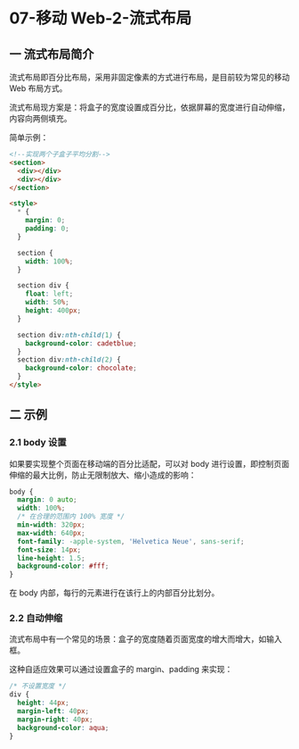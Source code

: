 # 07-移动 Web-2-流式布局

## 一 流式布局简介

流式布局即百分比布局，采用非固定像素的方式进行布局，是目前较为常见的移动 Web 布局方式。

流式布局现方案是：将盒子的宽度设置成百分比，依据屏幕的宽度进行自动伸缩，内容向两侧填充。

简单示例：

```html
<!--实现两个子盒子平均分割-->
<section>
  <div></div>
  <div></div>
</section>

<style>
  * {
    margin: 0;
    padding: 0;
  }

  section {
    width: 100%;
  }

  section div {
    float: left;
    width: 50%;
    height: 400px;
  }

  section div:nth-child(1) {
    background-color: cadetblue;
  }
  section div:nth-child(2) {
    background-color: chocolate;
  }
</style>
```

## 二 示例

### 2.1 body 设置

如果要实现整个页面在移动端的百分比适配，可以对 body 进行设置，即控制页面伸缩的最大比例，防止无限制放大、缩小造成的影响：

```css
body {
  margin: 0 auto;
  width: 100%;
  /* 在合理的范围内 100% 宽度 */
  min-width: 320px;
  max-width: 640px;
  font-family: -apple-system, 'Helvetica Neue', sans-serif;
  font-size: 14px;
  line-height: 1.5;
  background-color: #fff;
}
```

在 body 内部，每行的元素进行在该行上的内部百分比划分。

### 2.2 自动伸缩

流式布局中有一个常见的场景：盒子的宽度随着页面宽度的增大而增大，如输入框。

这种自适应效果可以通过设置盒子的 margin、padding 来实现：

```css
/* 不设置宽度 */
div {
  height: 44px;
  margin-left: 40px;
  margin-right: 40px;
  background-color: aqua;
}
```
